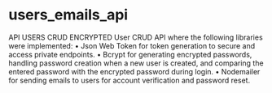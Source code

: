 # users_emails_api
API USERS CRUD ENCRYPTED
User CRUD API where the following libraries were implemented:
• Json Web Token for token generation to secure and access private endpoints.
• Bcrypt for generating encrypted passwords, handling password creation when a new user is created, and comparing the entered password with the encrypted password during login.
• Nodemailer for sending emails to users for account verification and password reset.
